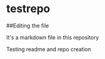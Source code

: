 # testrepo

##Editing the file

It's a markdown file in this repository

Testing readme and repo creation
